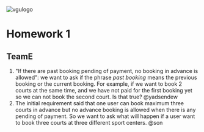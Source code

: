 ![vgulogo](https://github.com/nguyentringuyencool/Images/blob/master/vgulogo.png)
# **Homework 1**
## **TeamE**
1. "If there are past booking pending of payment, no booking in advance is allowed": we want to ask if the phrase *past booking* means the previous booking or the current booking. For example, if we want to book 2 courts at the same time, and we have not paid for the first booking yet so we can not book the second court. Is that true? @yadsendew
2. The initial requirement said that one user can book maximum three courts in advance but no advance booking is allowed when there is any pending of payment. So we want to ask what will happen if a user want to book three courts at three different sport centers.
@son
